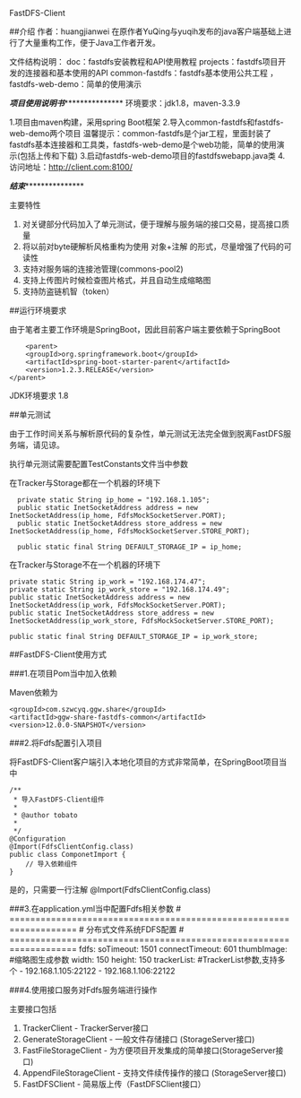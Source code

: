 FastDFS-Client

##介绍
作者：huangjianwei
在原作者YuQing与yuqih发布的java客户端基础上进行了大量重构工作，便于Java工作者开发。

文件结构说明：
doc：fastdfs安装教程和API使用教程
projects：fastdfs项目开发的连接器和基本使用的API
common-fastdfs：fastdfs基本使用公共工程
，fastdfs-web-demo：简单的使用演示

*************************项目使用说明书****************************************
环境要求：jdk1.8，maven-3.3.9

1.项目由maven构建，采用spring Boot框架
2.导入common-fastdfs和fastdfs-web-demo两个项目
温馨提示：common-fastdfs是个jar工程，里面封装了fastdfs基本连接器和工具类，fastdfs-web-demo是个web功能，简单的使用演示(包括上传和下载)
3.启动fastdfs-web-demo项目的fastdfswebapp.java类
4.访问地址：http://client.com:8100/

*************************结束****************************************

主要特性

1. 对关键部分代码加入了单元测试，便于理解与服务端的接口交易，提高接口质量
2. 将以前对byte硬解析风格重构为使用 对象+注解 的形式，尽量增强了代码的可读性
3. 支持对服务端的连接池管理(commons-pool2)
4. 支持上传图片时候检查图片格式，并且自动生成缩略图
5. 支持防盗链机智（token）

##运行环境要求

由于笔者主要工作环境是SpringBoot，因此目前客户端主要依赖于SpringBoot

    	<parent>
		<groupId>org.springframework.boot</groupId>
		<artifactId>spring-boot-starter-parent</artifactId>
		<version>1.2.3.RELEASE</version>
	</parent>
    
JDK环境要求  1.8

##单元测试

由于工作时间关系与解析原代码的复杂性，单元测试无法完全做到脱离FastDFS服务端，请见谅。

执行单元测试需要配置TestConstants文件当中参数

在Tracker与Storage都在一个机器的环境下

      private static String ip_home = "192.168.1.105";
      public static InetSocketAddress address = new InetSocketAddress(ip_home, FdfsMockSocketServer.PORT);
      public static InetSocketAddress store_address = new InetSocketAddress(ip_home, FdfsMockSocketServer.STORE_PORT);
      
      public static final String DEFAULT_STORAGE_IP = ip_home;
  
      
在Tracker与Storage不在一个机器的环境下      
     
    private static String ip_work = "192.168.174.47";
    private static String ip_work_store = "192.168.174.49";
    public static InetSocketAddress address = new InetSocketAddress(ip_work, FdfsMockSocketServer.PORT);
    public static InetSocketAddress store_address = new InetSocketAddress(ip_work_store, FdfsMockSocketServer.STORE_PORT);
    
    public static final String DEFAULT_STORAGE_IP = ip_work_store;
   

##FastDFS-Client使用方式

###1.在项目Pom当中加入依赖

Maven依赖为

    <groupId>com.szwcyq.ggw.share</groupId>
    <artifactId>ggw-share-fastdfs-common</artifactId>
    <version>12.0.0-SNAPSHOT</version>

###2.将Fdfs配置引入项目

将FastDFS-Client客户端引入本地化项目的方式非常简单，在SpringBoot项目当中

    /**
     * 导入FastDFS-Client组件
     * 
     * @author tobato
     *
     */
    @Configuration
    @Import(FdfsClientConfig.class)
    public class ComponetImport {
        // 导入依赖组件
    }
    
是的，只需要一行注解 @Import(FdfsClientConfig.class)

###3.在application.yml当中配置Fdfs相关参数
    # ===================================================================
    # 分布式文件系统FDFS配置
    # ===================================================================
    fdfs:
      soTimeout: 1501
      connectTimeout: 601 
      thumbImage:             #缩略图生成参数
        width: 150
        height: 150
      trackerList:            #TrackerList参数,支持多个
        - 192.168.1.105:22122
        - 192.168.1.106:22122 

###4.使用接口服务对Fdfs服务端进行操作

主要接口包括

1. TrackerClient - TrackerServer接口 
2. GenerateStorageClient - 一般文件存储接口 (StorageServer接口)
3. FastFileStorageClient - 为方便项目开发集成的简单接口(StorageServer接口)
4. AppendFileStorageClient - 支持文件续传操作的接口 (StorageServer接口)
5. FastDFSClient - 简易版上传（FastDFSClient接口）



